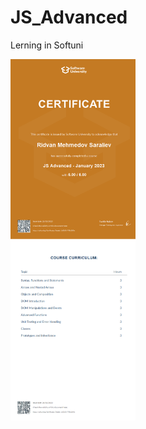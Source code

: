 # JS_Advanced
Lerning in Softuni

<img width="200px" alt="js_Advanced" src="https://github.com/ridvanms/JS_Advanced/blob/main/JS%20Advanced%20-%20January%202023%20-%20Certificate.jpeg"/>
